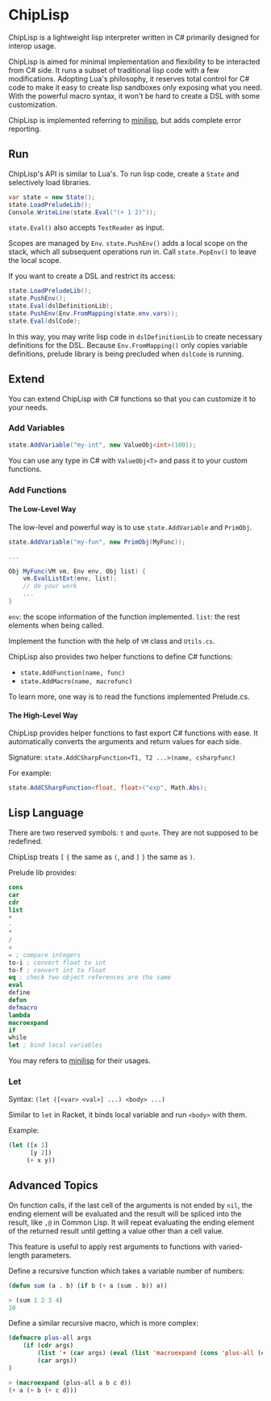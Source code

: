 # ChipLisp
ChipLisp is a lightweight lisp interpreter written in C# primarily designed for interop usage.

ChipLisp is aimed for minimal implementation and flexibility to be interacted from C# side. It runs a subset of traditional lisp code with a few modifications.
Adopting Lua's philosophy, it reserves total control for C# code to make it easy to create lisp sandboxes only exposing what you need. With the powerful macro syntax, it won't be hard to create a DSL with some customization.

ChipLisp is implemented referring to [minilisp](https://github.com/rui314/minilisp), but adds complete error reporting.

## Run

ChipLisp's API is similar to Lua's. To run lisp code, create a `State` and selectively load libraries.

```c#
var state = new State();
state.LoadPreludeLib();
Console.WriteLine(state.Eval("(+ 1 2)"));
```

`state.Eval()` also accepts `TextReader` as input.

Scopes are managed by `Env`. `state.PushEnv()` adds a local scope on the stack, which all subsequent operations run in. Call `state.PopEnv()` to leave the local scope.

If you want to create a DSL and restrict its access:

```c#
state.LoadPreludeLib();
state.PushEnv();
state.Eval(dslDefinitionLib);
state.PushEnv(Env.FromMapping(state.env.vars));
state.Eval(dslCode);
```

In this way, you may write lisp code in `dslDefinitionLib` to create necessary definitions for the DSL. Because `Env.FromMapping()` only copies variable definitions, prelude library is being precluded when `dslCode` is running.

## Extend

You can extend ChipLisp with C# functions so that you can customize it to your needs.

### Add Variables

```c#
state.AddVariable("my-int", new ValueObj<int>(100));
```

You can use any type in C# with `ValueObj<T>` and pass it to your custom functions.

### Add Functions

#### The Low-Level Way

The low-level and powerful way is to use `state.AddVariable` and `PrimObj`.

```c#
state.AddVariable("my-fun", new PrimObj(MyFunc));

...

Obj MyFunc(VM vm, Env env, Obj list) {
    vm.EvalListExt(env, list);
    // do your work
    ...
}
```

`env`: the scope information of the function implemented.
`list`: the rest elements when being called.

Implement the function with the help of `VM` class and `Utils.cs`.

ChipLisp also provides two helper functions to define C# functions:

 - `state.AddFunction(name, func)`
 - `state.AddMacro(name, macrofunc)`

To learn more, one way is to read the functions implemented Prelude.cs.

#### The High-Level Way

ChipLisp provides helper functions to fast export C# functions with ease. It automatically converts the arguments and return values for each side.

Signature: `state.AddCSharpFunction<T1, T2 ...>(name, csharpfunc)`

For example:
```c#
state.AddCSharpFunction<float, float>("exp", Math.Abs);
```

## Lisp Language

There are two reserved symbols: `t` and `quote`. They are not supposed to be redefined.

ChipLisp treats `[` `{` the same as `(`, and `]` `}` the same as `)`.

Prelude lib provides:
```lisp
cons
car
cdr
list
+
-
*
/
<
= ; compare integers
to-i ; convert float to int
to-f ; convert int to float
eq ; check two object references are the same
eval
define
defun
defmacro
lambda
macroexpand
if
while
let ; bind local variables
```
You may refers to [minilisp](https://github.com/rui314/minilisp) for their usages.

### Let

Syntax:
`(let ([<var> <val>] ...) <body> ...)`

Similar to `let` in Racket, it binds local variable and run `<body>` with them.

Example:
```lisp
(let ([x 1]
      [y 2])
     (+ x y))
```

## Advanced Topics

On function calls, if the last cell of the arguments is not ended by `nil`, the ending element will be evaluated and the result will be spliced into the result, like `,@` in Common Lisp. It will repeat evaluating the ending element of the returned result until getting a value other than a cell value.

This feature is useful to apply rest arguments to functions with varied-length parameters.

Define a recursive function which takes a variable number of numbers:
```lisp
(defun sum (a . b) (if b (+ a (sum . b)) a))

> (sum 1 2 3 4)
10
```

Define a similar recursive macro, which is more complex:
```lisp
(defmacro plus-all args
    (if (cdr args)
        (list '+ (car args) (eval (list 'macroexpand (cons 'plus-all (cdr args)))))
        (car args))
)

> (macroexpand (plus-all a b c d))
(+ a (+ b (+ c d)))
```
